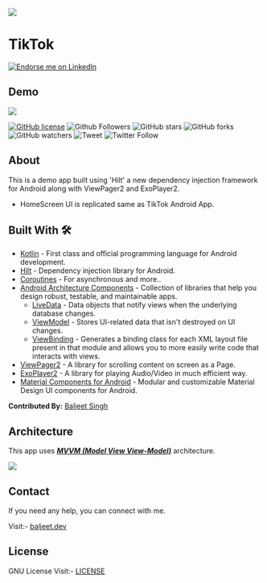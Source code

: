 ![](https://github.com/iambaljeet/TikTok/blob/master/art/tik_tok_banner_art.jpg)

# TikTok
<a href="https://www.linkedin.com/in/baljeet-singh-402303116/">
    <img src="https://img.shields.io/badge/Support-Endorse%20me%20on%20Linkedin-yellow?style=for-the-badge&logo=linkedin" alt="Endorse me on LinkedIn" /></a>

## Demo
![](https://github.com/iambaljeet/TikTok/blob/master/art/tik_tok.webp)

[![GitHub license](https://img.shields.io/github/license/iambaljeet/TikTok)](LICENSE)
![Github Followers](https://img.shields.io/github/followers/iambaljeet?style=social)
![GitHub stars](https://img.shields.io/github/stars/iambaljeet/TikTok?style=social)
![GitHub forks](https://img.shields.io/github/forks/iambaljeet/TikTok)
![GitHub watchers](https://img.shields.io/github/watchers/iambaljeet/TikTok?style=social)
![Tweet](	https://img.shields.io/twitter/url?url=https%3A%2F%2Fgithub.com%2Fiambaljeet%2FTikTok)
![Twitter Follow](https://img.shields.io/twitter/follow/baljeet_dev?label=Follow&style=social)

## About
This is a demo app built using 'Hilt' a new dependency injection framework for Android along with ViewPager2 and ExoPlayer2.
- HomeScreen UI is replicated same as TikTok Android App.

## Built With 🛠
- [Kotlin](https://kotlinlang.org/) - First class and official programming language for Android development.
- [Hilt](https://developer.android.com/training/dependency-injection/hilt-jetpack) - Dependency injection library for Android.
- [Coroutines](https://kotlinlang.org/docs/reference/coroutines-overview.html) - For asynchronous and more..
- [Android Architecture Components](https://developer.android.com/topic/libraries/architecture) - Collection of libraries that help you design robust, testable, and maintainable apps.
  - [LiveData](https://developer.android.com/topic/libraries/architecture/livedata) - Data objects that notify views when the underlying database changes.
  - [ViewModel](https://developer.android.com/topic/libraries/architecture/viewmodel) - Stores UI-related data that isn't destroyed on UI changes. 
  - [ViewBinding](https://developer.android.com/topic/libraries/view-binding) - Generates a binding class for each XML layout file present in that module and allows you to more easily write code that interacts with views.
- [ViewPager2](https://developer.android.com/jetpack/androidx/releases/viewpager2) - A library for scrolling content on screen as a Page.
- [ExoPlayer2](https://github.com/google/ExoPlayer) - A library for playing Audio/Video in much efficient way.
- [Material Components for Android](https://github.com/material-components/material-components-android) - Modular and customizable Material Design UI components for Android.

**Contributed By:** [Baljeet Singh](https://github.com/iambaljeet/)

## Architecture
This app uses [***MVVM (Model View View-Model)***](https://developer.android.com/jetpack/docs/guide#recommended-app-arch) architecture.

![](https://developer.android.com/topic/libraries/architecture/images/final-architecture.png)

## Contact
If you need any help, you can connect with me.

Visit:- [baljeet.dev](https://baljeet.dev)

## License

GNU License Visit:- [LICENSE](https://github.com/iambaljeet/TikTok/blob/master/LICENSE)


